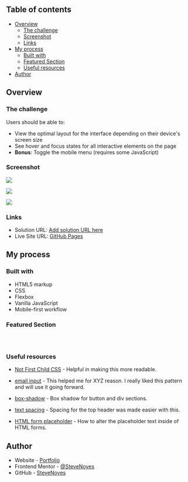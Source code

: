 ## Table of contents

- [Overview](#overview)
  - [The challenge](#the-challenge)
  - [Screenshot](#screenshot)
  - [Links](#links)
- [My process](#my-process)
  - [Built with](#built-with)
  - [Featured Section](#featured-section)
  - [Useful resources](#useful-resources)
- [Author](#author)

## Overview

### The challenge

Users should be able to:

- View the optimal layout for the interface depending on their device's screen size
- See hover and focus states for all interactive elements on the page
- **Bonus**: Toggle the mobile menu (requires some JavaScript)

### Screenshot

![](./screenshot.jpg)

![](./screenshot.jpg)

![](./screenshot.jpg)

### Links

- Solution URL: [Add solution URL here](https://your-solution-url.com)
- Live Site URL: [GitHub Pages](https://pages.github.com/)

## My process

### Built with

- HTML5 markup
- CSS  
- Flexbox
- Vanilla JavaScript
- Mobile-first workflow

### Featured Section

```html

```

```css

```

```js

```

### Useful resources

- [Not First Child CSS](https://stackoverflow.com/questions/12289853/notfirst-child-selector) - Helpful in making this more readable. 

- [email input](https://developer.mozilla.org/en-US/docs/Web/HTML/Element/input/email) - This helped me for XYZ reason. I really liked this pattern and will use it going forward.

- [box-shadow](https://developer.mozilla.org/en-US/docs/Web/CSS/box-shadow) - Box shadow for button and div sections. 

- [text spacing](https://www.w3schools.com/css/css_text_spacing.asp) - Spacing for the top header was made easier with this.

- [HTML form placeholder](https://www.w3schools.com/howto/howto_css_placeholder.asp) - How to alter the placeholder text inside of HTML forms. 

## Author

- Website - [Portfolio](https://www.stevenmnoyes.com)
- Frontend Mentor - [@SteveNoyes](https://www.frontendmentor.io/profile/SteveNoyes)
- GitHub - [SteveNoyes](https://github.com/SteveNoyes)